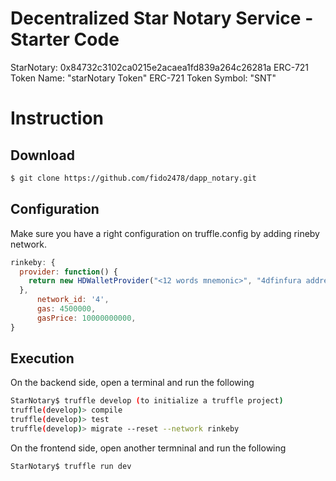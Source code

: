 # Decentralized Star Notary Service - Starter Code
StarNotary: 0x84732c3102ca0215e2acaea1fd839a264c26281a
ERC-721 Token Name: "starNotary Token"
ERC-721 Token Symbol: "SNT"

# Instruction
## Download
```bash
$ git clone https://github.com/fido2478/dapp_notary.git
```

## Configuration
Make sure you have a right configuration on truffle.config by adding rineby network.
```javascript
rinkeby: {
  provider: function() {
    return new HDWalletProvider("<12 words mnemonic>", "4dfinfura address")
  },
      network_id: '4',
      gas: 4500000,
      gasPrice: 10000000000,
}
```

## Execution
On the backend side, open a terminal and run the following 
```bash
StarNotary$ truffle develop (to initialize a truffle project)
truffle(develop)> compile
truffle(develop)> test
truffle(develop)> migrate --reset --network rinkeby
```
On the frontend side, open another termninal and run the following
```bash
StarNotary$ truffle run dev
```